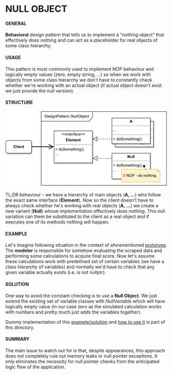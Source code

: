 # NULL OBJECT

#### GENERAL

**Behavioral** design pattern that tells us to implement a "nothing object" that effectively does nothing and can act
as a placeholder for real objects of some class hierarchy.

#### USAGE

This pattern is most commonly used to implement NOP behaviour and logically empty values (zero, empty string, ...) so
when we work with objects from some class hierarchy we don't have to constantly check whether we're working with an
actual object (if actual object doesn't exist we just provide the null version).

#### STRUCTURE

![null-object](NullObject.svg)

TL;DR behaviour - we have a hierarchy of main objects (**A, ...**) who follow the exact same interface (**Element**).
Now so the client doesn't have to always check whether he's working with real objects (**A, ...**) we create a new 
variant (**Null**) whose implementation effectively does nothing. This null variation can them be substituted to the
client as a real object and if executes one of its methods nothing will happen.

#### EXAMPLE

Let's imagine following situation in the context of aforementioned [prototype](../README.md#prototype). The **modeler**
is responsible for somehow evaluating the scraped data and performing some calculations to acquire final score.
Now let's assume these calculations work with predefined set of certain variables (we have a class hierarchy of variables)
and normally we'd have to check that any given variable actually exists (i.e. is not nullptr).

#### SOLUTION

One way to avoid the constant checking is to use a **Null Object**. We just extend the existing set of variable classes
with *NullVariable* which will have logically empty value (in our case zero as the simulated calculation works with numbers
and pretty much just adds the variables together).

Dummy implementation of this [example/solution](src) and [how to use it](main.cpp) is part of this directory.

#### SUMMARY

The main issue to watch out for is that, despite appearances, this approach does not completely rule out memory leaks
or null pointer exceptions. It only eliminates the necessity for null pointer checks from the anticipated logic flow 
of the application.
